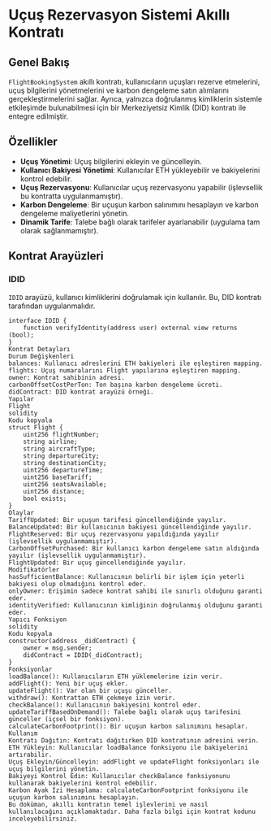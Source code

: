 # Uçuş Rezervasyon Sistemi Akıllı Kontratı

## Genel Bakış

`FlightBookingSystem` akıllı kontratı, kullanıcıların uçuşları rezerve etmelerini, uçuş bilgilerini yönetmelerini ve karbon dengeleme satın alımlarını gerçekleştirmelerini sağlar. Ayrıca, yalnızca doğrulanmış kimliklerin sistemle etkileşimde bulunabilmesi için bir Merkeziyetsiz Kimlik (DID) kontratı ile entegre edilmiştir.

## Özellikler

- **Uçuş Yönetimi**: Uçuş bilgilerini ekleyin ve güncelleyin.
- **Kullanıcı Bakiyesi Yönetimi**: Kullanıcılar ETH yükleyebilir ve bakiyelerini kontrol edebilir.
- **Uçuş Rezervasyonu**: Kullanıcılar uçuş rezervasyonu yapabilir (işlevsellik bu kontratta uygulanmamıştır).
- **Karbon Dengeleme**: Bir uçuşun karbon salınımını hesaplayın ve karbon dengeleme maliyetlerini yönetin.
- **Dinamik Tarife**: Talebe bağlı olarak tarifeler ayarlanabilir (uygulama tam olarak sağlanmamıştır).

## Kontrat Arayüzleri

### IDID

`IDID` arayüzü, kullanıcı kimliklerini doğrulamak için kullanılır. Bu, DID kontratı tarafından uygulanmalıdır.

```solidity
interface IDID {
    function verifyIdentity(address user) external view returns (bool);
}
Kontrat Detayları
Durum Değişkenleri
balances: Kullanıcı adreslerini ETH bakiyeleri ile eşleştiren mapping.
flights: Uçuş numaralarını Flight yapılarına eşleştiren mapping.
owner: Kontrat sahibinin adresi.
carbonOffsetCostPerTon: Ton başına karbon dengeleme ücreti.
didContract: DID kontrat arayüzü örneği.
Yapılar
Flight
solidity
Kodu kopyala
struct Flight {
    uint256 flightNumber;
    string airline;
    string aircraftType;
    string departureCity;
    string destinationCity;
    uint256 departureTime;
    uint256 baseTariff;
    uint256 seatsAvailable;
    uint256 distance;
    bool exists;
}
Olaylar
TariffUpdated: Bir uçuşun tarifesi güncellendiğinde yayılır.
BalanceUpdated: Bir kullanıcının bakiyesi güncellendiğinde yayılır.
FlightReserved: Bir uçuş rezervasyonu yapıldığında yayılır (işlevsellik uygulanmamıştır).
CarbonOffsetPurchased: Bir kullanıcı karbon dengeleme satın aldığında yayılır (işlevsellik uygulanmamıştır).
FlightUpdated: Bir uçuş güncellendiğinde yayılır.
Modifikatörler
hasSufficientBalance: Kullanıcının belirli bir işlem için yeterli bakiyesi olup olmadığını kontrol eder.
onlyOwner: Erişimin sadece kontrat sahibi ile sınırlı olduğunu garanti eder.
identityVerified: Kullanıcının kimliğinin doğrulanmış olduğunu garanti eder.
Yapıcı Fonksiyon
solidity
Kodu kopyala
constructor(address _didContract) {
    owner = msg.sender;
    didContract = IDID(_didContract);
}
Fonksiyonlar
loadBalance(): Kullanıcıların ETH yüklemelerine izin verir.
addFlight(): Yeni bir uçuş ekler.
updateFlight(): Var olan bir uçuşu günceller.
withdraw(): Kontrattan ETH çekmeye izin verir.
checkBalance(): Kullanıcının bakiyesini kontrol eder.
updateTariffBasedOnDemand(): Talebe bağlı olarak uçuş tarifesini günceller (içsel bir fonksiyon).
calculateCarbonFootprint(): Bir uçuşun karbon salınımını hesaplar.
Kullanım
Kontratı Dağıtın: Kontratı dağıtırken DID kontratının adresini verin.
ETH Yükleyin: Kullanıcılar loadBalance fonksiyonu ile bakiyelerini artırabilir.
Uçuş Ekleyin/Güncelleyin: addFlight ve updateFlight fonksiyonları ile uçuş bilgilerini yönetin.
Bakiyeyi Kontrol Edin: Kullanıcılar checkBalance fonksiyonunu kullanarak bakiyelerini kontrol edebilir.
Karbon Ayak İzi Hesaplama: calculateCarbonFootprint fonksiyonu ile uçuşun karbon salınımını hesaplayın.
Bu doküman, akıllı kontratın temel işlevlerini ve nasıl kullanılacağını açıklamaktadır. Daha fazla bilgi için kontrat kodunu inceleyebilirsiniz.
